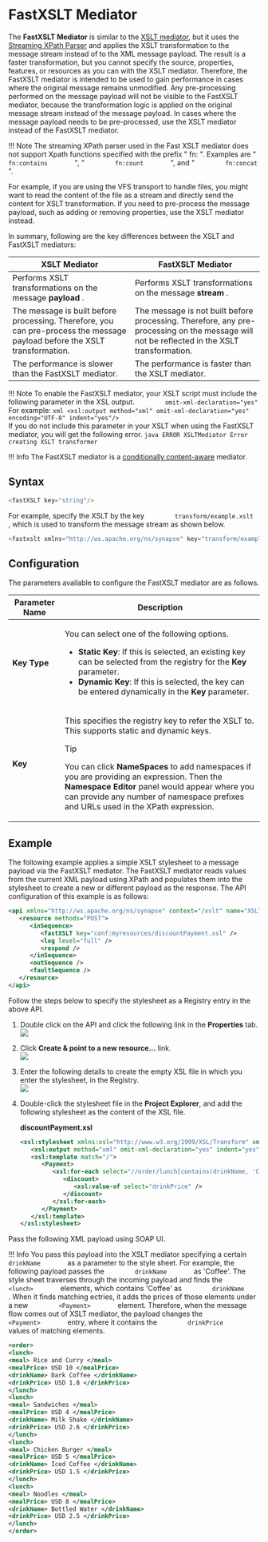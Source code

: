 # FastXSLT Mediator

The **FastXSLT Mediator** is similar to the [XSLT mediator](xSLT-Mediator.md), but it uses the [Streaming XPath Parser](https://wso2.com/library/articles/2013/01/streaming-xpath-parser-wso2-esb/) and applies the XSLT transformation to the message stream instead of to the XML message payload. The result is a faster transformation, but you cannot specify the source, properties, features, or resources as you can with the XSLT mediator. Therefore, the FastXSLT mediator is intended to be used to gain performance in cases where the original message remains unmodified. Any pre-processing performed on the message payload will not be visible to the FastXSLT mediator, because the transformation logic is applied on the original message stream instead of the message payload. In cases where the message payload needs to be pre-processed, use the XSLT mediator instead of the FastXSLT mediator.

!!! Note
    The streaming XPath parser used in the Fast XSLT mediator does not support Xpath functions specified with the prefix " fn: ". Examples are " `         fn:contains        ` ", " `         fn:count        ` ", and " `         fn:concat        ` ".

For example, if you are using the VFS transport to handle files, you might want to read the content of the file as a stream and directly send the content for XSLT transformation. If you need to pre-process the message payload, such as adding or removing properties, use the XSLT mediator instead.

In summary, following are the key differences between the XSLT and FastXSLT mediators:

| XSLT Mediator                                                                                | FastXSLT Mediator                                                                                                                          |
|----------------------------------------------------------------------------------------------------------------------------|--------------------------------------------------------------------------------------------------------------------------------------------|
| Performs XSLT transformations on the message **payload** .                                                                 | Performs XSLT transformations on the message **stream** .                                                                                  |
| The message is built before processing. Therefore, you can pre-process the message payload before the XSLT transformation. | The message is not built before processing. Therefore, any pre-processing on the message will not be reflected in the XSLT transformation. |
| The performance is slower than the FastXSLT mediator.                                                                      | The performance is faster than the XSLT mediator.                                                                                          |

!!! Note
    To enable the FastXSLT mediator, your XSLT script must include the following parameter in the XSL output. 
    `         omit-xml-declaration="yes"        `
    For example:
    ``` xml
    <xsl:output method="xml" omit-xml-declaration="yes" encoding="UTF-8" indent="yes"/>
    ```   
    If you do not include this parameter in your XSLT when using the FastXSLT mediator, you will get the following error.
    ``` java
    ERROR XSLTMediator Error creating XSLT transformer
    ```
    
!!! Info
    The FastXSLT mediator is a [conditionally content-aware](../../../concepts/message-processing-units/#classification-of-mediators) mediator.

## Syntax

``` java
<fastXSLT key="string"/>
```

For example, specify the XSLT by the key `         transform/example.xslt        `, which is used to transform the message stream as shown below.

``` java
<fastxslt xmlns="http://ws.apache.org/ns/synapse" key="transform/example.xslt"/>
```

## Configuration

The parameters available to configure the FastXSLT mediator are as follows.

<table>
<thead>
<tr class="header">
<th>Parameter Name</th>
<th>Description</th>
</tr>
</thead>
<tbody>
<tr class="odd">
<td><strong>Key Type</strong></td>
<td><p>You can select one of the following options.</p>
<ul>
<li><strong>Static Key</strong>: If this is selected, an existing key can be selected from the registry for the <strong>Key</strong> parameter.</li>
<li><strong>Dynamic Key</strong>: If this is selected, the key can be entered dynamically in the <strong>Key</strong> parameter.</li>
</ul></td>
</tr>
<tr class="even">
<td><strong>Key</strong></td>
<td><div class="content-wrapper">
<p>This specifies the registry key to refer the XSLT to. This supports static and dynamic keys.</p>
<p>Tip</p>
<p>You can click <strong>NameSpaces</strong> to add namespaces if you are providing an expression. Then the <strong>Namespace Editor</strong> panel would appear where you can provide any number of namespace prefixes and URLs used in the XPath expression.</p>
</div></td>
</tr>
</tbody>
</table>

## Example

The following example applies a simple XSLT stylesheet to a message payload via the FastXSLT mediator. The FastXSLT mediator reads values
from the current XML payload using XPath and populates them into the
stylesheet to create a new or different payload as the response. The API configuration of this example is as follows:

``` xml
<api xmlns="http://ws.apache.org/ns/synapse" context="/xslt" name="XSLTAPI">
   <resource methods="POST">
      <inSequence>
         <fastXSLT key="conf:myresources/discountPayment.xsl" />
         <log level="full" />
         <respond />
      </inSequence>
      <outSequence />
      <faultSequence />
   </resource>
</api>
```

Follow the steps below to specify the stylesheet as a Registry entry in the above API.

1.  Double click on the API and click the following link in the
    **Properties** tab.  
    ![](/assets/img/mediators/fastxslt-props.png)
2.  Click **Create & point to a new resource...** link.  
    ![](/assets/img/mediators/new-reg-resource.png)
3.  Enter the following details to create the empty XSL file in which
    you enter the stylesheet, in the Registry.  
    ![](/assets/img/mediators/create-xsl.png)
4.  Double-click the stylesheet file in the **Project Explorer**, and add the following stylesheet as the content of the XSL file.

    **discountPayment.xsl**

    ``` xml
    <xsl:stylesheet xmlns:xsl="http://www.w3.org/1999/XSL/Transform" xmlns:fn="http://www.w3.org/2005/02/xpath-functions" xmlns:m0="http://services.samples" version="2.0" exclude-result-prefixes="m0 fn">
       <xsl:output method="xml" omit-xml-declaration="yes" indent="yes" />
       <xsl:template match="/">
          <Payment>
             <xsl:for-each select="//order/lunch[contains(drinkName, 'Coffee')]">
                <discount>
                   <xsl:value-of select="drinkPrice" />
                </discount>
             </xsl:for-each>
          </Payment>
       </xsl:template>
    </xsl:stylesheet>
    ```

Pass the following XML payload using SOAP UI.

!!! Info
    You pass this payload into the XSLT mediator specifying a certain
    `         drinkName        ` as a parameter to the style sheet. For
    example, the following payload passes the `         drinkName        `
    as 'Coffee'. The style sheet traverses through the incoming payload and
    finds the `         <lunch>        ` elements, which contains 'Coffee'
    as `         drinkName        ` . When it finds matching ectries, it
    adds the prices of those elements under a new
    `         <Payment>        ` element. Therefore, when the message flow
    comes out of XSLT mediator, the payload changes the
    `         <Payment>        ` entry, where it contains the
    `         drinkPrice        ` values of matching elements.

``` xml
<order>
<lunch>
<meal> Rice and Curry </meal>
<mealPrice> USD 10 </mealPrice>
<drinkName> Dark Coffee </drinkName>
<drinkPrice> USD 1.8 </drinkPrice>
</lunch>
<lunch>
<meal> Sandwiches </meal>
<mealPrice> USD 4 </mealPrice>
<drinkName> Milk Shake </drinkName>
<drinkPrice> USD 2.6 </drinkPrice>
</lunch>
<lunch>
<meal> Chicken Burger </meal>
<mealPrice> USD 5 </mealPrice>
<drinkName> Iced Coffee </drinkName>
<drinkPrice> USD 1.5 </drinkPrice>
</lunch>
<lunch>
<meal> Noodles </meal>
<mealPrice> USD 8 </mealPrice>
<drinkName> Bottled Water </drinkName>
<drinkPrice> USD 2.5 </drinkPrice>
</lunch>
</order>
```